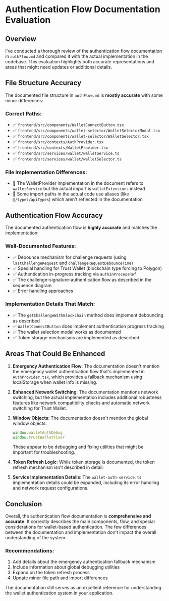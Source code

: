 # Authentication Flow Documentation Evaluation

## Overview
I've conducted a thorough review of the authentication flow documentation in `authFlow.md` and compared it with the actual implementation in the codebase. This evaluation highlights both accurate representations and areas that might need updates or additional details.

## File Structure Accuracy

The documented file structure in `authFlow.md` is **mostly accurate** with some minor differences:

### Correct Paths:
- ✅ `frontend/src/components/WalletConnectButton.tsx`
- ✅ `frontend/src/components/wallet-selector/WalletSelectorModal.tsx`
- ✅ `frontend/src/components/wallet-selector/WalletSelector.tsx`
- ✅ `frontend/src/contexts/AuthProvider.tsx`
- ✅ `frontend/src/contexts/WalletProvider.tsx`
- ✅ `frontend/src/services/wallet/walletService.ts`
- ✅ `frontend/src/services/wallet/walletSelector.ts`

### File Implementation Differences:
- 🔄 The WalletProvider implementation in the document refers to `walletService` but the actual import is `walletExtensions` instead
- 🔄 Some import paths in the actual code use aliases (like `@/types/apiTypes`) which aren't reflected in the documentation

## Authentication Flow Accuracy

The documented authentication flow is **highly accurate** and matches the implementation:

### Well-Documented Features:
- ✅ Debounce mechanism for challenge requests (using `lastChallengeRequest` and `challengeRequestDebounceTime`)
- ✅ Special handling for Trust Wallet (blockchain type forcing to Polygon)
- ✅ Authentication in-progress tracking via `authInProcessRef`
- ✅ The challenge-signature-authentication flow as described in the sequence diagram
- ✅ Error handling approaches

### Implementation Details That Match:
- ✅ The `getChallengeWithBlockchain` method does implement debouncing as described
- ✅ `WalletConnectButton` does implement authentication progress tracking
- ✅ The wallet selection modal works as documented
- ✅ Token storage mechanisms are implemented as described

## Areas That Could Be Enhanced

1. **Emergency Authentication Flow**: The documentation doesn't mention the emergency wallet authentication flow that's implemented in `AuthProvider.tsx`, which provides a fallback mechanism using localStorage when wallet info is missing.

2. **Enhanced Network Switching**: The documentation mentions network switching, but the actual implementation includes additional robustness features like network compatibility checks and automatic network switching for Trust Wallet.

3. **Window Objects**: The documentation doesn't mention the global window objects:
   ```typescript
   window.walletAuthDebug
   window.trustWalletFixer
   ```
   These appear to be debugging and fixing utilities that might be important for troubleshooting.

4. **Token Refresh Logic**: While token storage is documented, the token refresh mechanism isn't described in detail.

5. **Service Implementation Details**: The `wallet-auth-service.ts` implementation details could be expanded, including its error handling and network request configurations.

## Conclusion

Overall, the authentication flow documentation is **comprehensive and accurate**. It correctly describes the main components, flow, and special considerations for wallet-based authentication. The few differences between the documentation and implementation don't impact the overall understanding of the system.

### Recommendations:

1. Add details about the emergency authentication fallback mechanism
2. Include information about global debugging utilities
3. Expand on the token refresh process
4. Update minor file path and import differences

The documentation still serves as an excellent reference for understanding the wallet authentication system in your application.
